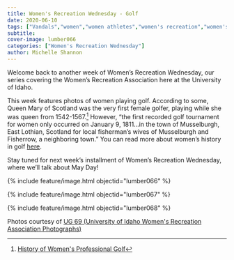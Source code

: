 ```yaml
---
title: Women's Recreation Wednesday - Golf
date: 2020-06-10
tags: ["Vandals","women","women athletes","women's recreation","women's sports","women in sports","women's recreation Wednesday","Moscow","university history","university archives"]
subtitle: 
cover-image: lumber066
categories: ["Women's Recreation Wednesday"]
author: Michelle Shannon
---
```


Welcome back to another week of Women’s Recreation
Wednesday, our series covering the Women’s Recreation Association here at the
University of Idaho.

This week features photos of women playing golf. According
to some, Queen Mary of Scotland was the very first female golfer, playing while
she was queen from 1542-1567.[^1] However, “the first recorded golf tournament for women only occurred on January
9, 1811…in the town of Musselburgh, East Lothian, Scotland for local
fisherman’s wives of Musselburgh and Fisherrow, a neighboring town.” You can
read more about women’s history in golf [here](https://golfcollege.edu/history-womens-professional-golf/).

Stay tuned for next week’s installment of Women’s
Recreation Wednesday, where we’ll talk about May Day!

{% include feature/image.html objectid="lumber066" %}

{% include feature/image.html objectid="lumber067" %}

{% include feature/image.html objectid="lumber068" %}

Photos courtesy of [UG 69 (University of Idaho Women's Recreation Association Photographs)](http://archiveswest.orbiscascade.org/ark:/80444/xv152953/op=fstyle.aspx?t=k&amp;q=)

[^1]: [History of Women's Professional Golf](https://golfcollege.edu/history-womens-professional-golf/)
